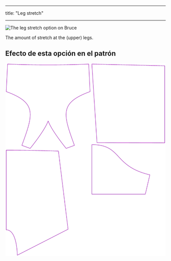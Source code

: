 - - -
title: "Leg stretch"
- - -

![The leg stretch option on Bruce](./legstretch.svg)

The amount of stretch at the (upper) legs.

## Efecto de esta opción en el patrón

![This image shows the effect of this option by superimposing several variants that have a different value for this option](bruce_legstretch_sample.svg "Effect of this option on the pattern")
